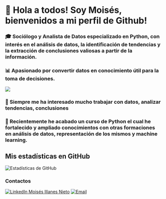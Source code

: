 # 👋 Hola a todos! Soy Moisés,  bienvenidos a mi perfil de Github!
### 🎓 Sociólogo y Analista de Datos especializado en Python, con interés en el análisis de datos, la identificación de tendencias y la extracción de conclusiones valiosas a partir de la información.
### 📊 Apasionado por convertir datos en conocimiento útil para la toma de decisiones.  
  ![](https://www.ucatalunya.edu.co/img/blog/herramientas-de-analisis-de-datos.jpg)
### 👀 Siempre me ha interesado mucho trabajar con datos, analizar tendencias, conclusiones
### 🌱 Recientemente he acabado un curso de Python el cual he fortalecido y ampliado conocimientos con otras formaciones en análisis de datos, representación de los mismos y machine learning.


## Mis estadísticas en GitHub
![Estadísticas de GitHub](https://github-readme-stats.vercel.app/api?username=MiNSp4iN&show_icons=true&theme=dark&count_private=true&hide=stars,issues)

### Contactos
[![LinkedIn](https://img.icons8.com/color/48/000000/linkedin.png) Moisés Illanes Nieto](https://www.linkedin.com/in/mois%C3%A9s-illanes-nieto-bb97b9128/)
[![Email](https://img.shields.io/badge/millanesnieto@hotmail.com-white?style=flat&logo=gmail)](mailto:millanesnieto@hotmail.com)
